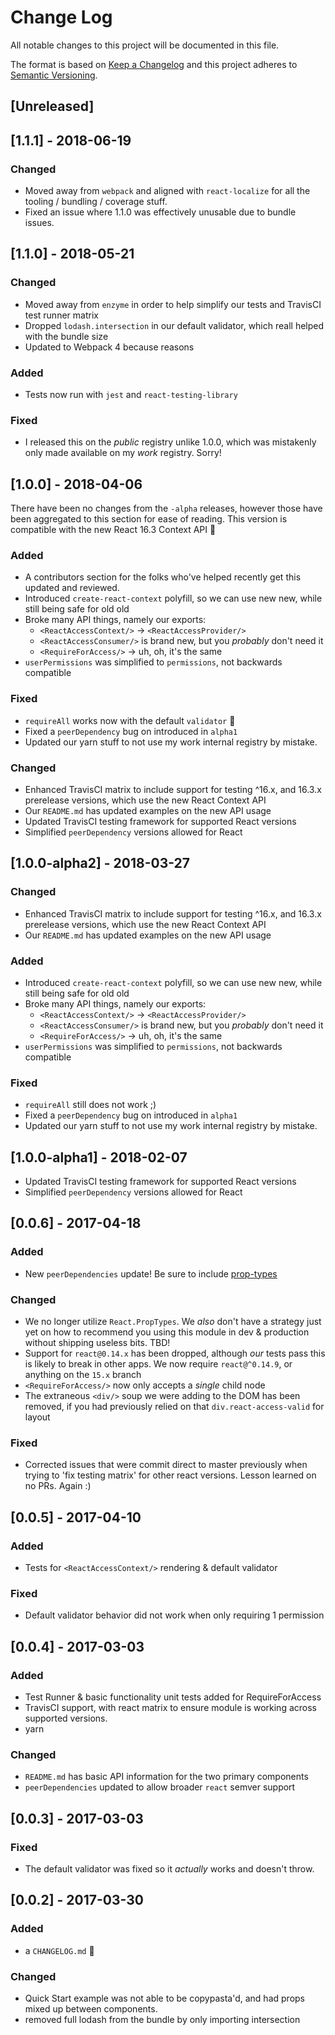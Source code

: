 # Change Log
All notable changes to this project will be documented in this file.

The format is based on [Keep a Changelog](http://keepachangelog.com/)
and this project adheres to [Semantic Versioning](http://semver.org/).

## [Unreleased]

## [1.1.1] - 2018-06-19
### Changed
- Moved away from `webpack` and aligned with `react-localize` for all
the tooling / bundling / coverage stuff.
- Fixed an issue where 1.1.0 was effectively unusable due to bundle
issues.

## [1.1.0] - 2018-05-21
### Changed
- Moved away from `enzyme` in order to help simplify our tests and
TravisCI test runner matrix
- Dropped `lodash.intersection` in our default validator, which reall
helped with the bundle size
- Updated to Webpack 4 because reasons

### Added
- Tests now run with `jest` and `react-testing-library`

### Fixed
- I released this on the _public_ registry unlike 1.0.0, which was
mistakenly only made available on my _work_ registry. Sorry!


## [1.0.0] - 2018-04-06
There have been no changes from the `-alpha` releases, however
those have been aggregated to this section for ease of reading.
This version is compatible with the new React 16.3 Context API
🎉

### Added
- A contributors section for the folks who've helped recently get this
updated and reviewed.
- Introduced `create-react-context` polyfill, so we can use new new,
while still being safe for old old
- Broke many API things, namely our exports:
  - `<ReactAccessContext/>` -> `<ReactAccessProvider/>`
  - `<ReactAccessConsumer/>` is brand new, but you _probably_ don't
  need it
  - `<RequireForAccess/>` -> uh, oh, it's the same
- `userPermissions` was simplified to `permissions`, not backwards
compatible

### Fixed
- `requireAll` works now with the default `validator` 🎉
- Fixed a `peerDependency` bug on introduced in `alpha1`
- Updated our yarn stuff to not use my work internal registry
by mistake.

### Changed
- Enhanced TravisCI matrix to include support for testing ^16.x,
and 16.3.x prerelease versions, which use the new React Context API
- Our `README.md` has updated examples on the new API usage
- Updated TravisCI testing framework for supported React versions
- Simplified `peerDependency` versions allowed for React

## [1.0.0-alpha2] - 2018-03-27
### Changed
- Enhanced TravisCI matrix to include support for testing ^16.x,
and 16.3.x prerelease versions, which use the new React Context API
- Our `README.md` has updated examples on the new API usage

### Added
- Introduced `create-react-context` polyfill, so we can use new new,
while still being safe for old old
- Broke many API things, namely our exports:
  - `<ReactAccessContext/>` -> `<ReactAccessProvider/>`
  - `<ReactAccessConsumer/>` is brand new, but you _probably_ don't
  need it
  - `<RequireForAccess/>` -> uh, oh, it's the same
- `userPermissions` was simplified to `permissions`, not backwards
compatible

### Fixed
- `requireAll` still does not work ;)
- Fixed a `peerDependency` bug on introduced in `alpha1`
- Updated our yarn stuff to not use my work internal registry
by mistake.

## [1.0.0-alpha1] - 2018-02-07
- Updated TravisCI testing framework for supported React versions
- Simplified `peerDependency` versions allowed for React

## [0.0.6] - 2017-04-18
### Added
- New `peerDependencies` update! Be sure to include [prop-types](https://www.npmjs.com/package/prop-types)

### Changed
- We no longer utilize `React.PropTypes`. We _also_ don't have a strategy
just yet on how to recommend you using this module in dev & production
without shipping useless bits. TBD!
- Support for `react@0.14.x` has been dropped, although _our_ tests pass
this is likely to break in other apps. We now require `react@^0.14.9`, or
anything on the `15.x` branch
- `<RequireForAccess/>` now only accepts a *single* child node
- The extraneous `<div/>` soup we were adding to the DOM has been removed,
if you had previously relied on that `div.react-access-valid` for layout

### Fixed
- Corrected issues that were commit direct to master previously when trying
to 'fix testing matrix' for other react versions. Lesson learned on no PRs.
Again :)

## [0.0.5] - 2017-04-10
### Added
- Tests for `<ReactAccessContext/>` rendering & default validator

### Fixed
- Default validator behavior did not work when only requiring 1 permission

## [0.0.4] - 2017-03-03
### Added
- Test Runner & basic functionality unit tests added for RequireForAccess
- TravisCI support, with react matrix to ensure module is working across
supported versions.
- yarn

### Changed
- `README.md` has basic API information for the two primary components
- `peerDependencies` updated to allow broader `react` semver support

## [0.0.3] - 2017-03-03
### Fixed
- The default validator was fixed so it _actually_ works and doesn't throw.

## [0.0.2] - 2017-03-30
### Added
- a `CHANGELOG.md` 🎉

### Changed
- Quick Start example was not able to be copypasta'd, and had props
mixed up between components.
- removed full lodash from the bundle by only importing intersection
